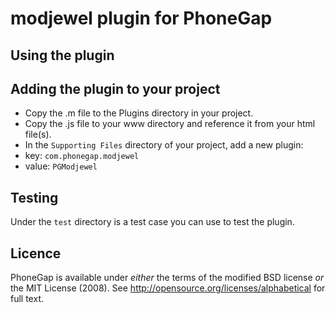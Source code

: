 modjewel plugin for PhoneGap
============================

Using the plugin
----------------

Adding the plugin to your project
---------------------------------

* Copy the .m file to the Plugins directory in your project.
* Copy the .js file to your www directory and reference it from your html file(s).
* In the `Supporting Files` directory of your project, add a new plugin:
 * key: `com.phonegap.modjewel`
 * value: `PGModjewel`

Testing
-------

Under the `test` directory is a test case you can use to test the plugin.

Licence
-------

PhoneGap is available under *either* the terms of the modified BSD license *or* the
MIT License (2008). See http://opensource.org/licenses/alphabetical for full text.
